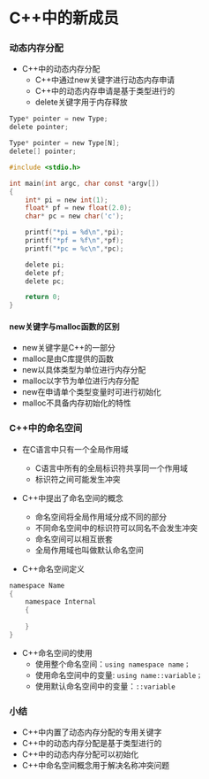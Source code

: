 <!--
 * @Author: your name
 * @Date: 2021-10-08 11:27:11
 * @LastEditTime: 2021-10-08 14:28:35
 * @LastEditors: Please set LastEditors
 * @Description: In User Settings Edit
 * @FilePath: /WorkSpace/C++/06C++中的新成员/06C++中的新成员.md
-->

# C++中的新成员

### 动态内存分配

- C++中的动态内存分配
  - C++中通过new关键字进行动态内存申请
  - C++中的动态内存申请是基于类型进行的
  - delete关键字用于内存释放

```C
Type* pointer = new Type;
delete pointer;

Type* pointer = new Type[N];
delete[] pointer;
```

```C
#include <stdio.h>

int main(int argc, char const *argv[])
{
    int* pi = new int(1);
    float* pf = new float(2.0);
    char* pc = new char('c');

    printf("*pi = %d\n",*pi);
    printf("*pf = %f\n",*pf);
    printf("*pc = %c\n",*pc);

    delete pi;
    delete pf;
    delete pc;

    return 0;
}

```

#### new关键字与malloc函数的区别

- new关键字是C++的一部分
- malloc是由C库提供的函数
- new以具体类型为单位进行内存分配
- malloc以字节为单位进行内存分配
- new在申请单个类型变量时可进行初始化
- malloc不具备内存初始化的特性

### C++中的命名空间

- 在C语言中只有一个全局作用域
  - C语言中所有的全局标识符共享同一个作用域
  - 标识符之间可能发生冲突
- C++中提出了命名空间的概念
  - 命名空间将全局作用域分成不同的部分
  - 不同命名空间中的标识符可以同名不会发生冲突
  - 命名空间可以相互嵌套
  - 全局作用域也叫做默认命名空间

- C++命名空间定义
```C
namespace Name
{
    namespace Internal
    {
        
    }
}
```

- C++命名空间的使用
  - 使用整个命名空间：```using namespace name；```
  - 使用命名空间中的变量: ```using name::variable；```
  - 使用默认命名空间中的变量：```::variable```

### 小结

- C++中内置了动态内存分配的专用关键字
- C++中的动态内存分配是基于类型进行的
- C++中的动态内存分配可以初始化
- C++中命名空间概念用于解决名称冲突问题
